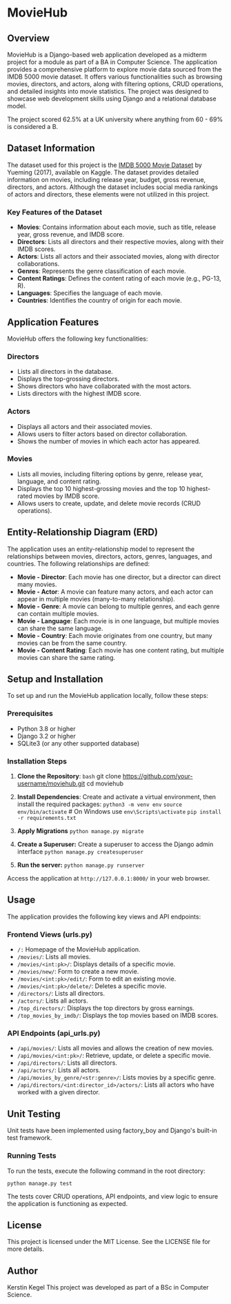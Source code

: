 # MovieHub

## Overview
MovieHub is a Django-based web application developed as a midterm project for a module as part of a BA in Computer Science. The application provides a comprehensive platform to explore movie data sourced from the IMDB 5000 movie dataset. It offers various functionalities such as browsing movies, directors, and actors, along with filtering options, CRUD operations, and detailed insights into movie statistics. The project was designed to showcase web development skills using Django and a relational database model. 

The project scored 62.5% at a UK university where anything from 60 - 69% is considered a B. 

## Dataset Information
The dataset used for this project is the [IMDB 5000 Movie Dataset](https://www.kaggle.com/datasets/carolzhangdc/imdb-5000-movie-dataset) by Yueming (2017), available on Kaggle. The dataset provides detailed information on movies, including release year, budget, gross revenue, directors, and actors. Although the dataset includes social media rankings of actors and directors, these elements were not utilized in this project.

### Key Features of the Dataset
- **Movies**: Contains information about each movie, such as title, release year, gross revenue, and IMDB score.
- **Directors**: Lists all directors and their respective movies, along with their IMDB scores.
- **Actors**: Lists all actors and their associated movies, along with director collaborations.
- **Genres**: Represents the genre classification of each movie.
- **Content Ratings**: Defines the content rating of each movie (e.g., PG-13, R).
- **Languages**: Specifies the language of each movie.
- **Countries**: Identifies the country of origin for each movie.

## Application Features
MovieHub offers the following key functionalities:

### Directors
- Lists all directors in the database.
- Displays the top-grossing directors.
- Shows directors who have collaborated with the most actors.
- Lists directors with the highest IMDB score.

### Actors
- Displays all actors and their associated movies.
- Allows users to filter actors based on director collaboration.
- Shows the number of movies in which each actor has appeared.

### Movies
- Lists all movies, including filtering options by genre, release year, language, and content rating.
- Displays the top 10 highest-grossing movies and the top 10 highest-rated movies by IMDB score.
- Allows users to create, update, and delete movie records (CRUD operations).

## Entity-Relationship Diagram (ERD)
The application uses an entity-relationship model to represent the relationships between movies, directors, actors, genres, languages, and countries. The following relationships are defined:

- **Movie - Director**: Each movie has one director, but a director can direct many movies.
- **Movie - Actor**: A movie can feature many actors, and each actor can appear in multiple movies (many-to-many relationship).
- **Movie - Genre**: A movie can belong to multiple genres, and each genre can contain multiple movies.
- **Movie - Language**: Each movie is in one language, but multiple movies can share the same language.
- **Movie - Country**: Each movie originates from one country, but many movies can be from the same country.
- **Movie - Content Rating**: Each movie has one content rating, but multiple movies can share the same rating.

## Setup and Installation
To set up and run the MovieHub application locally, follow these steps:

### Prerequisites
- Python 3.8 or higher
- Django 3.2 or higher
- SQLite3 (or any other supported database)

### Installation Steps
1. **Clone the Repository**:
   ```bash```
   git clone https://github.com/your-username/moviehub.git
   cd moviehub


2. **Install Dependencies**:
Create and activate a virtual environment, then install the required packages:
`python3 -m venv env`
`source env/bin/activate`  # On Windows use `env\Scripts\activate`
`pip install -r requirements.txt`

3. **Apply Migrations**
`python manage.py migrate`

4. **Create a Superuser:**
Create a superuser to access the Django admin interface
`python manage.py createsuperuser`

5. **Run the server:**
`python manage.py runserver`

Access the application at `http://127.0.0.1:8000/` in your web browser.

## Usage
The application provides the following key views and API endpoints:

### Frontend Views (urls.py)
- `/:` Homepage of the MovieHub application.
- `/movies/`: Lists all movies.
- `/movies/<int:pk>/`: Displays details of a specific movie.
- `/movies/new/`: Form to create a new movie.
- `/movies/<int:pk>/edit/`: Form to edit an existing movie.
- `/movies/<int:pk>/delete/`: Deletes a specific movie.
- `/directors/`: Lists all directors.
- `/actors/`: Lists all actors.
- `/top_directors/`: Displays the top directors by gross earnings.
- `/top_movies_by_imdb/`: Displays the top movies based on IMDB scores.

### API Endpoints (api_urls.py)
- `/api/movies/`: Lists all movies and allows the creation of new movies.
- `/api/movies/<int:pk>/`: Retrieve, update, or delete a specific movie.
- `/api/directors/`: Lists all directors.
- `/api/actors/`: Lists all actors.
- `/api/movies_by_genre/<str:genre>/`: Lists movies by a specific genre.
- `/api/directors/<int:director_id>/actors/`: Lists all actors who have worked with a given director.

## Unit Testing
Unit tests have been implemented using factory_boy and Django's built-in test framework.

### Running Tests
To run the tests, execute the following command in the root directory:

`python manage.py test`

The tests cover CRUD operations, API endpoints, and view logic to ensure the application is functioning as expected.

## License
This project is licensed under the MIT License. See the LICENSE file for more details.

## Author
Kerstin Kegel
This project was developed as part of a BSc in Computer Science.
